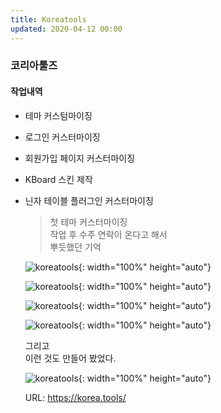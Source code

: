 ```yaml
---
title: Koreatools
updated: 2020-04-12 00:00
---
```


### 코리아툴즈
    
#### 작업내역
- 테마 커스텀마이징
- 로그인 커스터마이징
- 회원가입 페이지 커스터마이징
- KBoard 스킨 제작
- 닌자 테이블 플러그인 커스터마이징
  
	>첫 테마 커스터마이징  
	>작업 후 수주 연락이 온다고 해서  
	>뿌듯했던 기억  
  
	![koreatools](https://github.com/project0210/project0210.github.io/blob/master/_posts/images/koreatools/001.png?raw=true){: width="100%" height="auto"}
  
	![koreatools](https://github.com/project0210/project0210.github.io/blob/master/_posts/images/koreatools/002.png?raw=true){: width="100%" height="auto"}
  
	![koreatools](https://github.com/project0210/project0210.github.io/blob/master/_posts/images/koreatools/002-1.png?raw=true){: width="100%" height="auto"}
  
	![koreatools](https://github.com/project0210/project0210.github.io/blob/master/_posts/images/koreatools/003.png?raw=true){: width="100%" height="auto"}
  
	그리고  
	이런 것도 만들어 봤었다.  
  
	![koreatools](https://github.com/project0210/project0210.github.io/blob/master/_posts/images/koreatools/003.png?raw=true){: width="100%" height="auto"}
  
	URL: https://korea.tools/